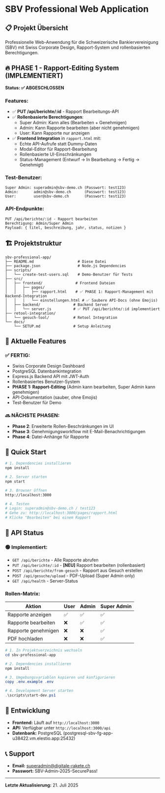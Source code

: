 # SBV Professional Web Application

## 📋 Projekt Übersicht

Professionelle Web-Anwendung für die Schweizerische Bankiervereinigung (SBV) mit Swiss Corporate Design, Rapport-System und rollenbasierten Berechtigungen.

## 🔥 PHASE 1 - Rapport-Editing System (IMPLEMENTIERT)

**Status: ✅ ABGESCHLOSSEN**

### Features:
- ✅ **PUT /api/berichte/:id** - Rapport Bearbeitungs-API
- ✅ **Rollenbasierte Berechtigungen**:
  - Super Admin: Kann alles (Bearbeiten + Genehmigen)
  - Admin: Kann Rapporte bearbeiten (aber nicht genehmigen)
  - User: Kann Rapporte nur anzeigen
- ✅ **Frontend Integration** in `rapport.html` mit:
  - Echte API-Aufrufe statt Dummy-Daten
  - Modal-Editor für Rapport-Bearbeitung
  - Rollenbasierte UI-Einschränkungen
  - Status-Management (Entwurf → In Bearbeitung → Fertig → Genehmigt)

### Test-Benutzer:
```
Super Admin: superadmin@sbv-demo.ch (Passwort: test123)
Admin:       admin@sbv-demo.ch      (Passwort: test123)  
User:        user@sbv-demo.ch       (Passwort: test123)
```

### API-Endpunkte:
```
PUT /api/berichte/:id - Rapport bearbeiten
Berechtigung: Admin/Super Admin
Payload: { titel, beschreibung, jahr, status, notizen }
```

## 🏗️ Projektstruktur

```
sbv-professional-app/
├── README.md                    # Diese Datei
├── package.json                 # Node.js Dependencies  
├── scripts/
│   └── create-test-users.sql    # Demo-Benutzer für Tests
├── src/
│   ├── frontend/               # Frontend Dateien
│   │   ├── pages/
│   │   │   ├── rapport.html    # ✅ PHASE 1: Rapport-Management mit Backend-Integration
│   │   │   └── einstellungen.html # ✅ Saubere API-Docs (ohne Emojis)
│   ├── backend/               # Backend Server
│   │   └── server.js          # ✅ PUT /api/berichte/:id implementiert
├── retool-integration/
│   └── gesuch-tool/           # Retool Integration
└── docs/
    └── SETUP.md               # Setup Anleitung
```

## 🎯 Aktuelle Features

### ✅ FERTIG:
- Swiss Corporate Design Dashboard
- PostgreSQL Datenbankintegration 
- Express.js Backend API mit JWT-Auth
- Rollenbasiertes Benutzer-System
- **PHASE 1: Rapport-Editing** (Admin kann bearbeiten, Super Admin kann genehmigen)
- API-Dokumentation (sauber, ohne Emojis)
- Test-Benutzer für Demo

### 🔜 NÄCHSTE PHASEN:
- **Phase 2**: Erweiterte Rollen-Beschränkungen im UI
- **Phase 3**: Genehmigungsworkflow mit E-Mail-Benachrichtigungen  
- **Phase 4**: Datei-Anhänge für Rapporte

## 🚀 Quick Start

```bash
# 1. Dependencies installieren
npm install

# 2. Server starten  
npm start

# 3. Browser öffnen
http://localhost:3000

# 4. Testen
# Login: superadmin@sbv-demo.ch / test123
# Gehe zu: http://localhost:3000/pages/rapport.html
# Klicke "Bearbeiten" bei einem Rapport
```

## 📡 API Status

### 🟢 Implementiert:
- `GET /api/berichte` - Alle Rapporte abrufen
- `PUT /api/berichte/:id` - **[NEU]** Rapport bearbeiten (rollenbasiert)
- `POST /api/berichte/from-gesuch` - Rapport aus Gesuch erstellen
- `POST /api/gesuche/upload` - PDF-Upload (Super Admin only)
- `GET /api/health` - Server-Status

### Rollen-Matrix:
| Aktion | User | Admin | Super Admin |
|--------|------|-------|------------|
| Rapporte anzeigen | ✅ | ✅ | ✅ |
| Rapporte bearbeiten | ❌ | ✅ | ✅ |
| Rapporte genehmigen | ❌ | ❌ | ✅ |
| PDF hochladen | ❌ | ❌ | ✅ |

```powershell
# 1. In Projektverzeichnis wechseln
cd sbv-professional-app

# 2. Dependencies installieren
npm install

# 3. Umgebungsvariablen kopieren und konfigurieren
copy .env.example .env

# 4. Development Server starten
.\scripts\start-dev.ps1
```

## 🔧 Entwicklung

- **Frontend:** Läuft auf `http://localhost:3000`
- **API:** Verfügbar unter `http://localhost:3000/api`
- **Datenbank:** PostgreSQL (postgresql-sbv-fg-app-u38422.vm.elestio.app:25432)

## 📞 Support

- **Email:** superadmin@digitale-rakete.ch
- **Passwort:** SBV-Admin-2025-SecurePass!

---
**Letzte Aktualisierung:** 21. Juli 2025
